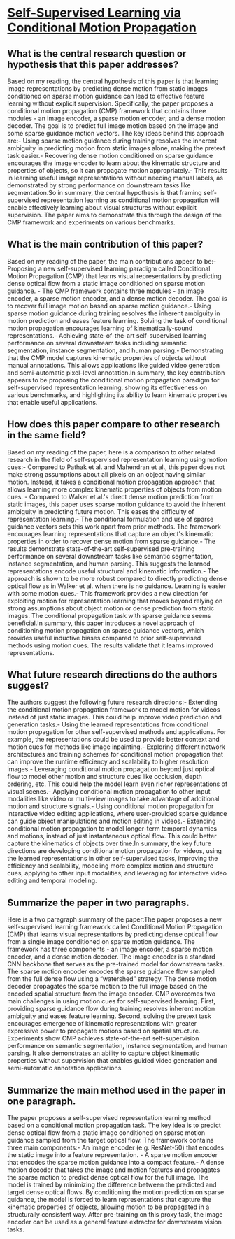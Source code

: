 # [Self-Supervised Learning via Conditional Motion Propagation](https://arxiv.org/abs/1903.11412)

## What is the central research question or hypothesis that this paper addresses?

Based on my reading, the central hypothesis of this paper is that learning image representations by predicting dense motion from static images conditioned on sparse motion guidance can lead to effective feature learning without explicit supervision. Specifically, the paper proposes a conditional motion propagation (CMP) framework that contains three modules - an image encoder, a sparse motion encoder, and a dense motion decoder. The goal is to predict full image motion based on the image and some sparse guidance motion vectors. The key ideas behind this approach are:- Using sparse motion guidance during training resolves the inherent ambiguity in predicting motion from static images alone, making the pretext task easier.- Recovering dense motion conditioned on sparse guidance encourages the image encoder to learn about the kinematic structure and properties of objects, so it can propagate motion appropriately.- This results in learning useful image representations without needing manual labels, as demonstrated by strong performance on downstream tasks like segmentation.So in summary, the central hypothesis is that framing self-supervised representation learning as conditional motion propagation will enable effectively learning about visual structures without explicit supervision. The paper aims to demonstrate this through the design of the CMP framework and experiments on various benchmarks.


## What is the main contribution of this paper?

Based on my reading of the paper, the main contributions appear to be:- Proposing a new self-supervised learning paradigm called Conditional Motion Propagation (CMP) that learns visual representations by predicting dense optical flow from a static image conditioned on sparse motion guidance. - The CMP framework contains three modules - an image encoder, a sparse motion encoder, and a dense motion decoder. The goal is to recover full image motion based on sparse motion guidance.- Using sparse motion guidance during training resolves the inherent ambiguity in motion prediction and eases feature learning. Solving the task of conditional motion propagation encourages learning of kinematically-sound representations.- Achieving state-of-the-art self-supervised learning performance on several downstream tasks including semantic segmentation, instance segmentation, and human parsing.- Demonstrating that the CMP model captures kinematic properties of objects without manual annotations. This allows applications like guided video generation and semi-automatic pixel-level annotation.In summary, the key contribution appears to be proposing the conditional motion propagation paradigm for self-supervised representation learning, showing its effectiveness on various benchmarks, and highlighting its ability to learn kinematic properties that enable useful applications.


## How does this paper compare to other research in the same field?

Based on my reading of the paper, here is a comparison to other related research in the field of self-supervised representation learning using motion cues:- Compared to Pathak et al. and Mahendran et al., this paper does not make strong assumptions about all pixels on an object having similar motion. Instead, it takes a conditional motion propagation approach that allows learning more complex kinematic properties of objects from motion cues. - Compared to Walker et al.'s direct dense motion prediction from static images, this paper uses sparse motion guidance to avoid the inherent ambiguity in predicting future motion. This eases the difficulty of representation learning.- The conditional formulation and use of sparse guidance vectors sets this work apart from prior methods. The framework encourages learning representations that capture an object's kinematic properties in order to recover dense motion from sparse guidance.- The results demonstrate state-of-the-art self-supervised pre-training performance on several downstream tasks like semantic segmentation, instance segmentation, and human parsing. This suggests the learned representations encode useful structural and kinematic information.- The approach is shown to be more robust compared to directly predicting dense optical flow as in Walker et al. when there is no guidance. Learning is easier with some motion cues.- This framework provides a new direction for exploiting motion for representation learning that moves beyond relying on strong assumptions about object motion or dense prediction from static images. The conditional propagation task with sparse guidance seems beneficial.In summary, this paper introduces a novel approach of conditioning motion propagation on sparse guidance vectors, which provides useful inductive biases compared to prior self-supervised methods using motion cues. The results validate that it learns improved representations.


## What future research directions do the authors suggest?

The authors suggest the following future research directions:- Extending the conditional motion propagation framework to model motion for videos instead of just static images. This could help improve video prediction and generation tasks.- Using the learned representations from conditional motion propagation for other self-supervised methods and applications. For example, the representations could be used to provide better context and motion cues for methods like image inpainting.- Exploring different network architectures and training schemes for conditional motion propagation that can improve the runtime efficiency and scalability to higher resolution images.- Leveraging conditional motion propagation beyond just optical flow to model other motion and structure cues like occlusion, depth ordering, etc. This could help the model learn even richer representations of visual scenes.- Applying conditional motion propagation to other input modalities like video or multi-view images to take advantage of additional motion and structure signals.- Using conditional motion propagation for interactive video editing applications, where user-provided sparse guidance can guide object manipulations and motion editing in videos.- Extending conditional motion propagation to model longer-term temporal dynamics and motions, instead of just instantaneous optical flow. This could better capture the kinematics of objects over time.In summary, the key future directions are developing conditional motion propagation for videos, using the learned representations in other self-supervised tasks, improving the efficiency and scalability, modeling more complex motion and structure cues, applying to other input modalities, and leveraging for interactive video editing and temporal modeling.


## Summarize the paper in two paragraphs.

Here is a two paragraph summary of the paper:The paper proposes a new self-supervised learning framework called Conditional Motion Propagation (CMP) that learns visual representations by predicting dense optical flow from a single image conditioned on sparse motion guidance. The framework has three components - an image encoder, a sparse motion encoder, and a dense motion decoder. The image encoder is a standard CNN backbone that serves as the pre-trained model for downstream tasks. The sparse motion encoder encodes the sparse guidance flow sampled from the full dense flow using a “watershed” strategy. The dense motion decoder propagates the sparse motion to the full image based on the encoded spatial structure from the image encoder. CMP overcomes two main challenges in using motion cues for self-supervised learning. First, providing sparse guidance flow during training resolves inherent motion ambiguity and eases feature learning. Second, solving the pretext task encourages emergence of kinematic representations with greater expressive power to propagate motions based on spatial structure. Experiments show CMP achieves state-of-the-art self-supervision performance on semantic segmentation, instance segmentation, and human parsing. It also demonstrates an ability to capture object kinematic properties without supervision that enables guided video generation and semi-automatic annotation applications.


## Summarize the main method used in the paper in one paragraph.

The paper proposes a self-supervised representation learning method based on a conditional motion propagation task. The key idea is to predict dense optical flow from a static image conditioned on sparse motion guidance sampled from the target optical flow. The framework contains three main components:- An image encoder (e.g. ResNet-50) that encodes the static image into a feature representation. - A sparse motion encoder that encodes the sparse motion guidance into a compact feature.- A dense motion decoder that takes the image and motion features and propagates the sparse motion to predict dense optical flow for the full image. The model is trained by minimizing the difference between the predicted and target dense optical flows. By conditioning the motion prediction on sparse guidance, the model is forced to learn representations that capture the kinematic properties of objects, allowing motion to be propagated in a structurally consistent way. After pre-training on this proxy task, the image encoder can be used as a general feature extractor for downstream vision tasks.
